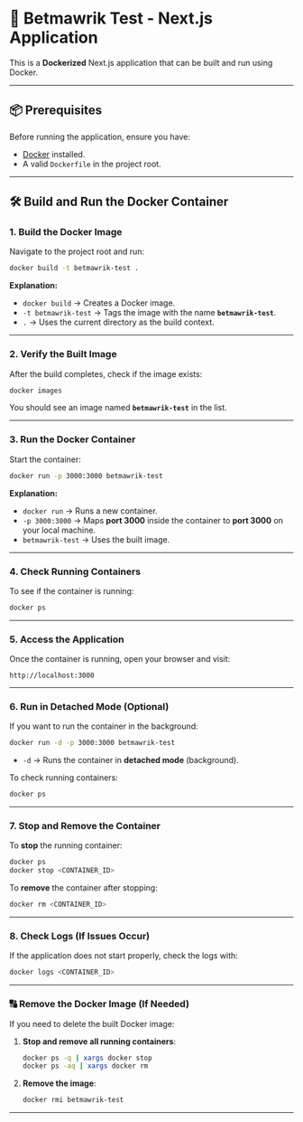 # 🚀 Betmawrik Test - Next.js Application

This is a **Dockerized** Next.js application that can be built and run using Docker.

---

## 📦 Prerequisites

Before running the application, ensure you have:
- [Docker](https://www.docker.com/get-started) installed.
- A valid `Dockerfile` in the project root.

---

## 🛠 Build and Run the Docker Container

### **1. Build the Docker Image**
Navigate to the project root and run:

```sh
docker build -t betmawrik-test .
```

**Explanation:**
- `docker build` → Creates a Docker image.
- `-t betmawrik-test` → Tags the image with the name **`betmawrik-test`**.
- `.` → Uses the current directory as the build context.

---

### **2. Verify the Built Image**
After the build completes, check if the image exists:

```sh
docker images
```

You should see an image named **`betmawrik-test`** in the list.

---

### **3. Run the Docker Container**
Start the container:

```sh
docker run -p 3000:3000 betmawrik-test
```

**Explanation:**
- `docker run` → Runs a new container.
- `-p 3000:3000` → Maps **port 3000** inside the container to **port 3000** on your local machine.
- `betmawrik-test` → Uses the built image.

---

### **4. Check Running Containers**
To see if the container is running:

```sh
docker ps
```

---

### **5. Access the Application**
Once the container is running, open your browser and visit:

```
http://localhost:3000
```

---

### **6. Run in Detached Mode (Optional)**
If you want to run the container in the background:

```sh
docker run -d -p 3000:3000 betmawrik-test
```

- `-d` → Runs the container in **detached mode** (background).

To check running containers:

```sh
docker ps
```

---

### **7. Stop and Remove the Container**
To **stop** the running container:

```sh
docker ps
docker stop <CONTAINER_ID>
```

To **remove** the container after stopping:

```sh
docker rm <CONTAINER_ID>
```

---

### **8. Check Logs (If Issues Occur)**
If the application does not start properly, check the logs with:

```sh
docker logs <CONTAINER_ID>
```

---

### **🔠 Remove the Docker Image (If Needed)**
If you need to delete the built Docker image:

1. **Stop and remove all running containers**:
   ```sh
   docker ps -q | xargs docker stop
   docker ps -aq | xargs docker rm
   ```

2. **Remove the image**:
   ```sh
   docker rmi betmawrik-test
   ```

---

